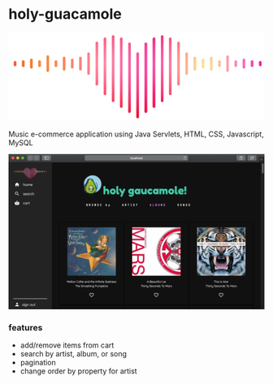 # holy-guacamole
![Heart-logo](https://github.com/annmai/holy-guacamole/blob/master/WebContent/img/heart-volume.png)

Music e-commerce application using Java Servlets, HTML, CSS, Javascript, MySQL

![screenshot](https://github.com/annmai/holy-guacamole/blob/master/WebContent/img/frontpageshot.png)

### features
* add/remove items from cart
* search by artist, album, or song
* pagination
* change order by property for artist
